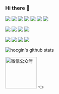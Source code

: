 ### Hi there 👋
[![](https://img.shields.io/badge/iFeed-Beta-blue?style=flat)](https://feed.hocgin.com/) 
[![](https://img.shields.io/badge/@hocgin-博客-blue?style=flat)](https://hocg.in/) 
[![](https://img.shields.io/badge/@hocgin-简历-blue?style=flat)](https://resume.hocg.in/) 
[![](https://img.shields.io/badge/@hocgin-项目(logspot)-blue?style=flat)](https://logspot.hocgin.top/)
[![](https://img.shields.io/badge/@hocgin-项目(projects)-blue?style=flat)](https://projects.hocg.in/) 
[![](https://img.shields.io/badge/@hocgin-导航-blue?style=flat)](https://panda.hocg.in/)
[![](https://img.shields.io/badge/@hocgin-UI-blue?style=flat)](https://ui.hocg.in/)

[![](https://img.shields.io/badge/package-maven-red?style=flat)](https://search.maven.org/search?q=g:in.hocg*)
[![](https://img.shields.io/badge/package-npm-red?style=flat)](https://www.npmjs.com/search?q=%40hocgin)
[![](https://img.shields.io/badge/package-docker-red?style=flat)](https://hub.docker.com/search?q=hocgin)
[![](https://img.shields.io/badge/package-action-red?style=flat)](https://github.com/marketplace?query=hocgin+)

[![](https://img.shields.io/badge/starter-spring--boot-green?style=flat)](https://github.com/hocgin/spring-boot-starters-project)
[![](https://img.shields.io/badge/starter-antd-green?style=flat)](https://github.com/hocgin/antd-starter)
[![](https://img.shields.io/badge/starter-taro-green?style=flat)](https://github.com/hocgin/taro-starter)
[![](https://img.shields.io/badge/starter-action-green?style=flat)](https://github.com/hocgin/action-starter)

![hocgin's github stats](https://github-readme-stats.vercel.app/api?username=hocgin&show_icons=true&hide_title=true&hide_border=true)  

<img src="http://cdn.hocgin.top/uPic/mp-logo.jpg" width="100" alt="微信公众号"/> 👈

<!--
**hocgin/hocgin** is a ✨ _special_ ✨ repository because its `README.md` (this file) appears on your GitHub profile.

Here are some ideas to get you started:

- 🔭 I’m currently working on ...
- 🌱 I’m currently learning ...
- 👯 I’m looking to collaborate on ...
- 🤔 I’m looking for help with ...
- 💬 Ask me about ...
- 📫 How to reach me: ...
- 😄 Pronouns: ...
- ⚡ Fun fact: ...
-->
